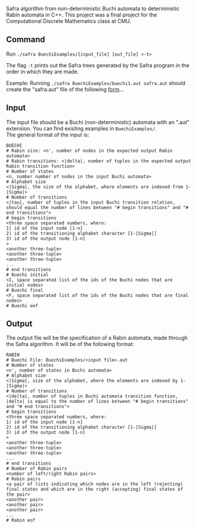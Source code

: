 Safra algorithm from non-deterministic Buchi automata to deterministic Rabin automata in C++.
This project was a final project for the Computational Discrete Mathematics class at CMU.

## Command
Run `./safra BuechiExamples/[input_file] [out_file] <-t>`

The flag `-t` prints out the Safra trees generated by the Safra program in the order in which they are made.

Example: 
Running
`./safra BuechiExamples/buechi1.aut safra.aut`
should create the "safra.aut" file of the following [form](https://github.com/slz4025/safra-tization/edit/master/README#Output)...

## Input
The input file should be a Buchi (non-deterministic) automata with an ".aut" extension.  You can find existing examples in `BuechiExamples/`.  
The general format of the input is:
```
BUECHI
# Rabin size: <n', number of nodes in the expected output Rabin automata>
# Rabin transitions: <|delta|, number of tuples in the expected output Rabin transition function>
# Number of states
<n, number number of nodes in the input Buchi automata>
# Alphabet size
<|Sigma|, the size of the alphabet, where elements are indexed from 1-|Sigma|>
# Number of transitions
<|tau|, number of tuples in the input Buchi transition relation, should equal the number of lines between "# begin transitions" and "# end transitions">
# begin transitions
<three space separated numbers, where:
1) id of the input node [1-n]
2) id of the transitioning alphabet character [1-|Sigma|]
3) id of the output node [1-n]
>
<another three-tuple>
<another three-tuple>
<another three-tuple>
...
# end transitions
# Buechi initial
<I, space separated list of the ids of the Buchi nodes that are initial nodes>
# Buechi final
<F, space separated list of the ids of the Buchi nodes that are final nodes>
# Buechi eof
```

## Output
The output file will be the specification of a Rabin automata, made through the Safra algorithm.
It will be of the following format:
```
RABIN
# Buechi File: BuechiExamples/<input file>.aut
# Number of states
<n', number of states in Buchi automata>
# Alphabet size
<|Sigma|, size of the alphabet, where the elements are indexed by 1-|Sigma|>
# Number of transitions
<|delta|, number of tuples in Buchi automata transition function, |delta| is equal to the number of lines between "# begin transitions" and "# end transitions">
# begin transitions
<three space separated numbers, where:
1) id of the input node [1-n]
2) id of the transitioning alphabet character [1-|Sigma|]
3) id of the output node [1-n]
>
<another three-tuple>
<another three-tuple>
<another three-tuple>
...
# end transitions
# Number of Rabin pairs
<number of left/right Rabin pairs>
# Rabin pairs
<a pair of lists indicating which nodes are in the left (rejecting) final states and which are in the right (accepting) final states of the pair>
<another pair>
<another pair>
<another pair>
...
# Rabin eof
```


